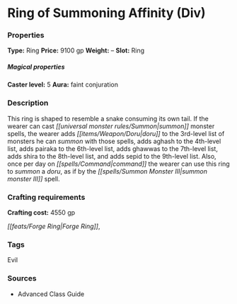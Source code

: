 ﻿---
Title: "Ring of Summoning Affinity (Div)"
Type: "Ring"
Price: "9100 gp"
Weight: "–"
Slot: "Ring"
Caster level: "5"
Aura: "faint conjuration"
Description: |
  "This ring is shaped to resemble a snake consuming its own tail. If the wearer can cast _summon monster_ spells, the wearer adds doru to the 3rd-level list of monsters he can summon with those spells, adds aghash to the 4th-level list, adds pairaka to the 6th-level list, adds ghawwas to the 7th-level list, adds shira to the 8th-level list, and adds sepid to the 9th-level list. Also, once per day on command the wearer can use this ring to summon a doru, as if by the _summon monster III_ spell."
Crafting cost: "4550 gp"
Sources: "['Advanced Class Guide']"
---

# Ring of Summoning Affinity (Div)

### Properties

**Type:** Ring **Price:** 9100 gp **Weight:** – **Slot:** Ring

##### Magical properties

**Caster level:** 5 **Aura:** faint conjuration

### Description

This ring is shaped to resemble a snake consuming its own tail. If the wearer can cast _[[universal monster rules/Summon|summon]]_ monster spells, the wearer adds _[[items/Weapon/Doru|doru]]_ to the 3rd-level list of monsters he can _summon_ with those spells, adds aghash to the 4th-level list, adds pairaka to the 6th-level list, adds ghawwas to the 7th-level list, adds shira to the 8th-level list, and adds sepid to the 9th-level list. Also, once per day on _[[spells/Command|command]]_ the wearer can use this ring to _summon_ a _doru_, as if by the _[[spells/Summon Monster III|summon monster III]]_ spell.

### Crafting requirements

**Crafting cost:** 4550 gp

_[[feats/Forge Ring|Forge Ring]]_,

### Tags

Evil

### Sources

* Advanced Class Guide